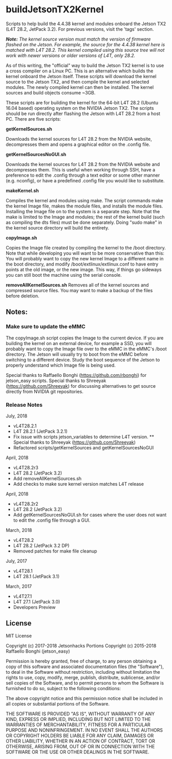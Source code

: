 # buildJetsonTX2Kernel
Scripts to help build the 4.4.38 kernel and modules onboard the Jetson TX2 (L4T 28.2, JetPack 3.2). For previous versions, visit the 'tags' section.

<em><strong>Note:</strong> The kernel source version must match the version of firmware flashed on the Jetson. For example, the source for the 4.4.38 kernel here is matched with L4T 28.2. This kernel compiled using this source tree will not work with newer versions or older versions of L4T, only 28.2.</em>

As of this writing, the "official" way to build the Jetson TX2 kernel is to use a cross compiler on a Linux PC. This is an alternative which builds the kernel onboard the Jetson itself. These scripts will download the kernel source to the Jetson TX2, and then compile the kernel and selected modules. The newly compiled kernel can then be installed. The kernel sources and build objects consume ~3GB.

These scripts are for building the kernel for the 64-bit L4T 28.2 (Ubuntu 16.04 based) operating system on the NVIDIA Jetson TX2. The scripts should be run directly after flashing the Jetson with L4T 28.2 from a host PC. There are five scripts:

<strong>getKernelSources.sh</strong>

Downloads the kernel sources for L4T 28.2 from the NVIDIA website, decompresses them and opens a graphical editor on the .config file. 

<strong>getKernelSourcesNoGUI.sh</strong>

Downloads the kernel sources for L4T 28.2 from the NVIDIA website and decompresses them. This is useful when working through SSH, have a preference to edit the .config through a text editor or some other manner (e.g. nconfig), or have a predefined .config file you would like to substitute. 


<strong>makeKernel.sh</strong>

Compiles the kernel and modules using make. The script commands make the kernel Image file, makes the module files, and installs the module files. Installing the Image file on to the system is a separate step. Note that the make is limited to the Image and modules; the rest of the kernel build (such as compiling the dts files) must be done separately. Doing "sudo make" in the kernel source directory will build the entirety.

<strong>copyImage.sh</strong>

Copies the Image file created by compiling the kernel to the /boot directory. Note that while developing you will want to be more conservative than this: You will probably want to copy the new kernel Image to a different name in the boot directory, and modify /boot/extlinux/extlinux.conf to have entry points at the old image, or the new image. This way, if things go sideways you can still boot the machine using the serial console.

<strong>removeAllKernelSources.sh</strong>
Removes all of the kernel sources and compressed source files. You may want to make a backup of the files before deletion.


<h2>Notes:</h2> 
<h3>Make sure to update the eMMC</h3>

The copyImage.sh script copies the Image to the current device. If you are building the kernel on an external device, for example a SSD, you will probably want to copy the Image file over to the eMMC in the eMMC's /boot directory. The Jetson will usually try to boot from the eMMC before switching to a different device. Study the boot sequence of the Jetson to properly understand which Image file is being used.


Special thanks to Raffaello Bonghi (https://github.com/rbonghi) for jetson_easy scripts.
Special thanks to Shreeyak (https://github.com/Shreeyak) for discussing alternatives to get source directly from NVIDIA git repositories.

### Release Notes
July, 2018
* vL4T28.2.1
* L4T 28.2.1 (JetPack 3.2.1)
* Fix issue with scripts jetson_variables to determine L4T version. 
** Special thanks to Shreeyak (https://github.com/Shreeyak)
* Refactored scripts/getKernelSources and getKernelSourcesNoGUI

April, 2018
* vL4T28.2r3
* L4T 28.2 (JetPack 3.2)
* Add removeAllKernelSources.sh
* Add checks to make sure kernel version matches L4T release

April, 2018
* vL4T28.2r2
* L4T 28.2 (JetPack 3.2)
* Add getKernelSourcesNoGUI.sh for cases where the user does not want to edit the .config file through a GUI.

March, 2018
* vL4T28.2
* L4T 28.2 (JetPack 3.2 DP)
* Removed patches for make file cleanup

July, 2017
* vL4T28.1
* L4T 28.1 (JetPack 3.1)

March, 2017
* vL4T27.1
* L4T 27.1 (JetPack 3.0)
* Developers Preview


## License
MIT License

Copyright (c) 2017-2018 Jetsonhacks
Portions Copyright (c) 2015-2018 Raffaello Bonghi (jetson_easy)

Permission is hereby granted, free of charge, to any person obtaining a copy
of this software and associated documentation files (the "Software"), to deal
in the Software without restriction, including without limitation the rights
to use, copy, modify, merge, publish, distribute, sublicense, and/or sell
copies of the Software, and to permit persons to whom the Software is
furnished to do so, subject to the following conditions:

The above copyright notice and this permission notice shall be included in all
copies or substantial portions of the Software.

THE SOFTWARE IS PROVIDED "AS IS", WITHOUT WARRANTY OF ANY KIND, EXPRESS OR
IMPLIED, INCLUDING BUT NOT LIMITED TO THE WARRANTIES OF MERCHANTABILITY,
FITNESS FOR A PARTICULAR PURPOSE AND NONINFRINGEMENT. IN NO EVENT SHALL THE
AUTHORS OR COPYRIGHT HOLDERS BE LIABLE FOR ANY CLAIM, DAMAGES OR OTHER
LIABILITY, WHETHER IN AN ACTION OF CONTRACT, TORT OR OTHERWISE, ARISING FROM,
OUT OF OR IN CONNECTION WITH THE SOFTWARE OR THE USE OR OTHER DEALINGS IN THE
SOFTWARE.
